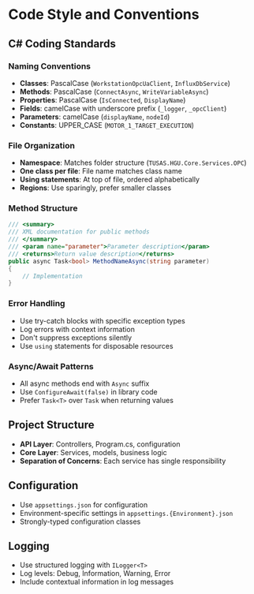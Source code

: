 # Code Style and Conventions

## C# Coding Standards

### Naming Conventions
- **Classes**: PascalCase (`WorkstationOpcUaClient`, `InfluxDbService`)
- **Methods**: PascalCase (`ConnectAsync`, `WriteVariableAsync`)
- **Properties**: PascalCase (`IsConnected`, `DisplayName`)
- **Fields**: camelCase with underscore prefix (`_logger`, `_opcClient`)
- **Parameters**: camelCase (`displayName`, `nodeId`)
- **Constants**: UPPER_CASE (`MOTOR_1_TARGET_EXECUTION`)

### File Organization
- **Namespace**: Matches folder structure (`TUSAS.HGU.Core.Services.OPC`)
- **One class per file**: File name matches class name
- **Using statements**: At top of file, ordered alphabetically
- **Regions**: Use sparingly, prefer smaller classes

### Method Structure
```csharp
/// <summary>
/// XML documentation for public methods
/// </summary>
/// <param name="parameter">Parameter description</param>
/// <returns>Return value description</returns>
public async Task<bool> MethodNameAsync(string parameter)
{
    // Implementation
}
```

### Error Handling
- Use try-catch blocks with specific exception types
- Log errors with context information
- Don't suppress exceptions silently
- Use `using` statements for disposable resources

### Async/Await Patterns
- All async methods end with `Async` suffix
- Use `ConfigureAwait(false)` in library code
- Prefer `Task<T>` over `Task` when returning values

## Project Structure
- **API Layer**: Controllers, Program.cs, configuration
- **Core Layer**: Services, models, business logic
- **Separation of Concerns**: Each service has single responsibility

## Configuration
- Use `appsettings.json` for configuration
- Environment-specific settings in `appsettings.{Environment}.json`
- Strongly-typed configuration classes

## Logging
- Use structured logging with `ILogger<T>`
- Log levels: Debug, Information, Warning, Error
- Include contextual information in log messages